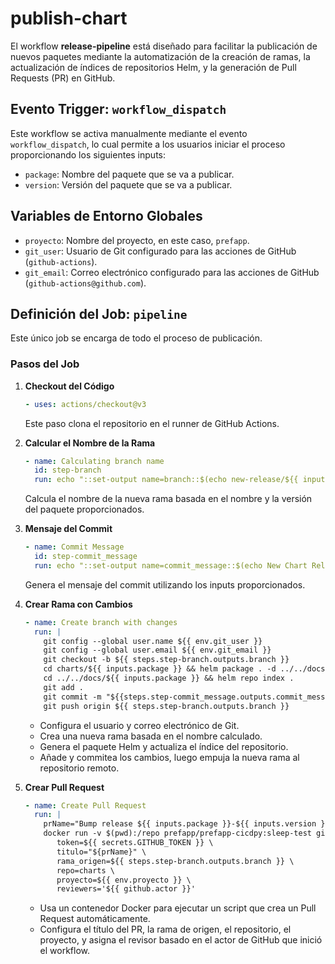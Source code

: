 
# publish-chart

El workflow **release-pipeline** está diseñado para facilitar la publicación de nuevos paquetes mediante la automatización de la creación de ramas, la actualización de índices de repositorios Helm, y la generación de Pull Requests (PR) en GitHub. 


## Evento Trigger: `workflow_dispatch`

Este workflow se activa manualmente mediante el evento `workflow_dispatch`, lo cual permite a los usuarios iniciar el proceso proporcionando los siguientes inputs:

- `package`: Nombre del paquete que se va a publicar.
- `version`: Versión del paquete que se va a publicar.


## Variables de Entorno Globales

- `proyecto`: Nombre del proyecto, en este caso, `prefapp`.
- `git_user`: Usuario de Git configurado para las acciones de GitHub (`github-actions`).
- `git_email`: Correo electrónico configurado para las acciones de GitHub (`github-actions@github.com`).


## Definición del Job: `pipeline`

Este único job se encarga de todo el proceso de publicación.


### Pasos del Job

1. **Checkout del Código**
   ```yaml
   - uses: actions/checkout@v3
   ```
   Este paso clona el repositorio en el runner de GitHub Actions.

2. **Calcular el Nombre de la Rama**
   ```yaml
   - name: Calculating branch name
     id: step-branch
     run: echo "::set-output name=branch::$(echo new-release/${{ inputs.package }}-${{ inputs.version }})"
   ```
   Calcula el nombre de la nueva rama basada en el nombre y la versión del paquete proporcionados.

3. **Mensaje del Commit**
   ```yaml
   - name: Commit Message
     id: step-commit_message
     run: echo "::set-output name=commit_message::$(echo New Chart Release '${{ inputs.package }}-${{ inputs.version }}')"
   ```
   Genera el mensaje del commit utilizando los inputs proporcionados.

4. **Crear Rama con Cambios**
   ```yaml
   - name: Create branch with changes
     run: |
       git config --global user.name ${{ env.git_user }}
       git config --global user.email ${{ env.git_email }}
       git checkout -b ${{ steps.step-branch.outputs.branch }}
       cd charts/${{ inputs.package }} && helm package . -d ../../docs/${{ inputs.package }}
       cd ../../docs/${{ inputs.package }} && helm repo index .
       git add .
       git commit -m "${{steps.step-commit_message.outputs.commit_message}}"
       git push origin ${{ steps.step-branch.outputs.branch }}
   ```
   - Configura el usuario y correo electrónico de Git.
   - Crea una nueva rama basada en el nombre calculado.
   - Genera el paquete Helm y actualiza el índice del repositorio.
   - Añade y commitea los cambios, luego empuja la nueva rama al repositorio remoto.

5. **Crear Pull Request**
   ```yaml
   - name: Create Pull Request
     run: |
       prName="Bump release ${{ inputs.package }}-${{ inputs.version }}"
       docker run -v $(pwd):/repo prefapp/prefapp-cicdpy:sleep-test github.pr_auto_merge \
          token=${{ secrets.GITHUB_TOKEN }} \
          titulo="${prName}" \
          rama_origen=${{ steps.step-branch.outputs.branch }} \
          repo=charts \
          proyecto=${{ env.proyecto }} \
          reviewers='${{ github.actor }}'
   ```
   - Usa un contenedor Docker para ejecutar un script que crea un Pull Request automáticamente.
   - Configura el título del PR, la rama de origen, el repositorio, el proyecto, y asigna el revisor basado en el actor de GitHub que inició el workflow.

